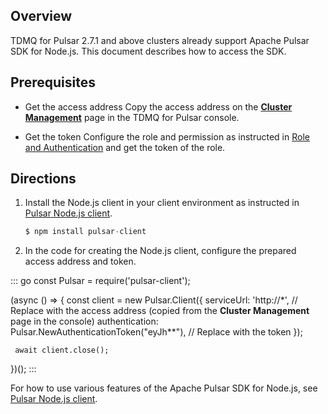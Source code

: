 ## Overview

TDMQ for Pulsar 2.7.1 and above clusters already support Apache Pulsar SDK for Node.js. This document describes how to access the SDK.

## Prerequisites

- Get the access address
  Copy the access address on the **[Cluster Management](https://console.cloud.tencent.com/tdmq/cluster)** page in the TDMQ for Pulsar console.
	
- Get the token
  Configure the role and permission as instructed in [Role and Authentication](https://intl.cloud.tencent.com/document/product/1110/42936) and get the token of the role.


## Directions

1. Install the Node.js client in your client environment as instructed in [Pulsar Node.js client](http://pulsar.apache.org/docs/zh-CN/client-libraries-node/).
   ```go
   $ npm install pulsar-client
   ```

2. In the code for creating the Node.js client, configure the prepared access address and token.
<dx-codeblock>
:::  go
   const Pulsar = require('pulsar-client');
   
   (async () => {
     const client = new Pulsar.Client({
       serviceUrl: 'http://*', // Replace with the access address (copied from the **Cluster Management** page in the console)
       authentication:    Pulsar.NewAuthenticationToken("eyJh**"), // Replace with the token
     });
   
     await client.close();
   })();
:::
</dx-codeblock>


For how to use various features of the Apache Pulsar SDK for Node.js, see [Pulsar Node.js client](http://pulsar.apache.org/docs/zh-CN/client-libraries-node/).

